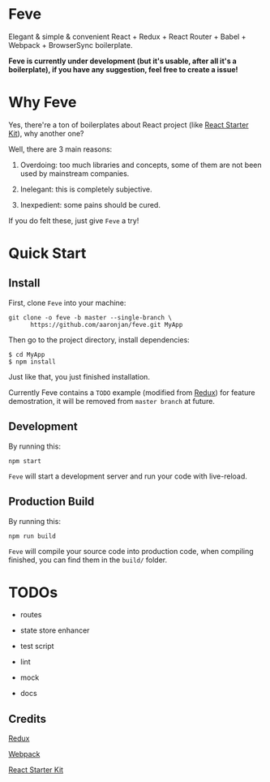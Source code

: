 # Feve

Elegant & simple & convenient React + Redux + React Router + Babel + Webpack + BrowserSync boilerplate.

**Feve is currently under development (but it's usable, after all it's a boilerplate), if you have any suggestion, feel free to create a issue!**


# Why Feve

Yes, there're a ton of boilerplates about React project (like [React Starter Kit](https://github.com/kriasoft/react-starter-kit)), why another one?

Well, there are 3 main reasons:

1. Overdoing: too much libraries and concepts, some of them are not been used by mainstream companies.

2. Inelegant: this is completely subjective.

3. Inexpedient: some pains should be cured.

If you do felt these, just give `Feve` a try!


# Quick Start

## Install

First, clone `Feve` into your machine:

```
git clone -o feve -b master --single-branch \
      https://github.com/aaronjan/feve.git MyApp
```

Then go to the project directory, install dependencies:

```
$ cd MyApp
$ npm install
```

Just like that, you just finished installation.

Currently Feve contains a `TODO` example (modified from [Redux](https://github.com/reactjs/redux/tree/master/examples/todos)) for feature demostration, it will be removed from `master branch` at future.


## Development

By running this:

```
npm start
```

`Feve` will start a development server and run your code with live-reload.


## Production Build

By running this:

```
npm run build
```

`Feve` will compile your source code into production code, when compiling
finished, you can find them in the `build/` folder.


# TODOs

* routes

* state store enhancer

* test script

* lint

* mock

* docs


## Credits

[Redux](https://github.com/reactjs/redux)

[Webpack](https://github.com/webpack/webpack)

[React Starter Kit](https://github.com/kriasoft/react-starter-kit)
